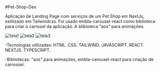 #Pet-Shop-Dev.

Aplicação de Landing Page com serviços de um Pet Shop em NextJs, estilizado em Tailwindcss. Foi usado embla-carousel-react como biblioteca para criar o carrosel da aplicação.
A blibioteca "aos" para animações.

![tela1](https://github.com/user-attachments/assets/0331400b-767b-4ec4-b56d-85145fdd17ef)
![tela2](https://github.com/user-attachments/assets/94c1c757-8b2d-44d3-818e-ea19726a6145)
![tela3](https://github.com/user-attachments/assets/5c9c2e0e-1d36-431d-a987-4e2981ebbad0)

-Tecnologias utilizadas: HTML. CSS. TAILWIND. JAVASCRIPT. REACT. NEXTJS. TYPESCRIPT.

-Bibliotecas: "aos" para animações, embla-carousel-react para criação de carrossel.

